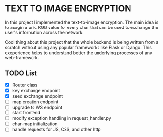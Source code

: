 
# TEXT TO IMAGE ENCRYPTION

In this project I implemented the text-to-image encryption. The main idea is to assgin a unic RGB value for every char that can be used to 
exchange the user's information across the network.

Cool thing about this project that the whole backend is being written from a scratch without using any popular frameworks like
Flask or Django. This exeperience helps to understand better the underlying processes of any web-framework.

## TODO List

- [x] Router class
- [x] key exchange endpoint
- [x] seed exchange endpoint
- [ ] map creation endpoint
- [ ] upgrade to WS endpoint
- [ ] start frontend
- [ ] modify exception handling in request_handler.py
- [ ] char-map initialization
- [ ] handle requests for JS, CSS, and other http
